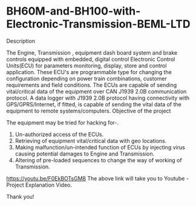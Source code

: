 # BH60M-and-BH100-with-Electronic-Transmission-BEML-LTD

Description

The Engine, Transmission , equipment dash board system and brake controls
equipped with embedded, digital control Electronic Control Units(ECU) for
parameters monitoring, display, store and control application. These ECU's are
programmable type for changing the configuration depending on power train
combinations, customer requirements and field conditions.
The ECUs are capable of sending vital/critical data of the equipment over CAN
J1939 2.0B communication protocol. A data logger with J1939 2.0B protocol having
connectivity with GPS/GPRS/Internet, if fitted, is capable of sending the vital data of
the equipment to remote systems/computers.
Objective of the project

The equipment may be tried for hacking for-.
1. Un-authorized access of the ECUs.
2. Retrieving of equipment vital/critical data with geo locations.
3. Making malfunction/un-intended function of ECUs by injecting virus causing
potential damages to Engine and Transmission.
4. Altering of pre-loaded sequences to change the way of working of
Transmission.


https://youtu.be/F0EkBOTsGM8
The above link will take you to Youtube - Project Explanation Video.

Thank you!
